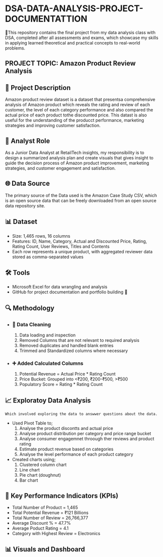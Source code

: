 # DSA-DATA-ANALYSIS-PROJECT-DOCUMENTATTION
🧠This repository contains the final project from my data analysis class with DSA, completed after all assessments and exams, which showcase my skills in applying learned theoretical and practical concepts to real-world problems.

## PROJECT TOPIC: Amazon Product Review Analysis

## 📌 **Project Description**
Amazon product review dataset is a dataset that presentsa comprehensive analysis of Amazon product which reveals the rating and review of each customer, the level of each category performance and also compared the actual price of each product tothe discounted price. This datast is also useful for the understanding of the producct performance, marketing strategies and improving customer satisfaction.

## 👤 Analyst Role
As a Junior Data Analyst at RetailTech insights, my responsibility is to design a summarized analysis plan and create visuals that gives insight to guide the decision process of Amazon product improvement, marketing strategies, and customer engagement and satisfaction. 

## 🌐 Data Source
The primary source of the Data used is the Amazon Case Study CSV, which is an open source data that can be freely downloaded from an open source data repository site.

## 📊 Dataset
- Size: 1,465 rows, 16 columns
- Features: ID, Name, Category, Actual and Discounted Price, Rating, Rating Count, User Reviews, Titles and Contents
- Each row represents a unique product, with aggregated reviewer data 
stored as comma-separated values

 ## 🛠️ Tools
  - Microsoft Excel for data wrangling and analysis
  - GitHub for project documentation and portfolio building 🏢

  ## 🔍 Methodology
  - ### 🧹 Data Cleaning
    1. Data loading and inspection
    2. Removed Columns that are not relevant to required analysis
    3. Removed duplicates and handled blank entries
    4. Trimmed and Standardized columns where necessary
  - ### ➕ Added Calculated Columns
    1. Potential Revenue = Actual Price * Rating Count
    2. Price Bucket: Grouped into <₹200, ₹200-₹500, >₹500
    3. Populatory Score = Rating * Rating Count
  
  ## 📈 Exploratoy Data Analysis
    Which involved exploring the data to answwer questions about the data.
  - Used Pivot Table to;
    1. Analyse the product discontts and actual price
    2. Analyse product distribution per category and price range bucket
    3. Analyse consumer engagemnet throough ther reviews and product rating
    4. Estimate product revenue based on categories
    5. Analyse the level performance of each product category
  - Created charts using;
    1. Clustered column chart
    2. Line chart
    3. Pie chart (doughnut)
    4. Bar chart

  ## 📌 Key Performance Indicators (KPIs)
  - Total Number of Product = 1,465
  - Total Potential Revenue = ₹121 Billions
  - Total Number of Review = 26,766,377
  - Average Discount % = 47.7%
  - Average Poduct Rating = 4.1
  - Category with Highest Review = Electronics

## 📊 Visuals and Dashboard


  
